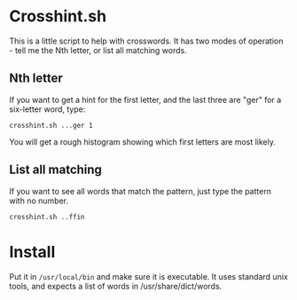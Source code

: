 # Crosshint.sh

This is a little script to help with crosswords.  It has two modes of operation - tell me the Nth letter, or list all matching words.

##  Nth letter
If you want to get a hint for the first letter, and the last three are "ger" for a six-letter word, type:

```
crosshint.sh ...ger 1
```

You will get a rough histogram showing which first letters are most likely.

## List all matching

If you want to see all words that match the pattern, just type the pattern with no number.

```
crosshint.sh ..ffin
```

# Install

Put it in `/usr/local/bin` and make sure it is executable.  It uses standard unix tools, and expects a list of words in /usr/share/dict/words. 